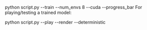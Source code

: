 python script.py --train --num_envs 8 --cuda --progress_bar
For playing/testing a trained model:

python script.py --play --render --deterministic